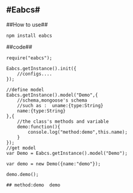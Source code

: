 #Eabcs#
---
##How to use##
	
	npm install eabcs

##code##

	require("eabcs");

	Eabcs.getInstance().init({
		//configs....
	});

	//define model
	Eabcs.getInstance().model("Demo",{
		//schema,mongoose's schema
		//such as :  uname:{type:String}
		name:{type:String}
	},{
		//the class's methods and variable
		demo:function(){
			console.log("method:demo",this.name);
		}
	});
	//get model
	var Demo = Eabcs.getInstance().model("Demo");

	var demo = new Demo({name:"demo"});

	demo.demo();
	
	## method:demo	demo